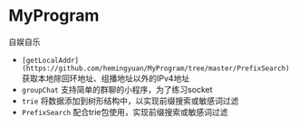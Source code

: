 # MyProgram

自娱自乐


- `[getLocalAddr](https://github.com/hemingyuan/MyProgram/tree/master/PrefixSearch)` 获取本地除回环地址、组播地址以外的IPv4地址
- `groupChat` 支持简单的群聊的小程序，为了练习socket
- `trie` 将数据添加到树形结构中，以实现前缀搜索或敏感词过滤
- `PrefixSearch` 配合trie包使用，实现前缀搜索或敏感词过滤
